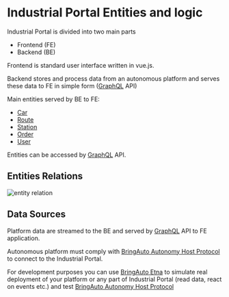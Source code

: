 
# Industrial Portal Entities and logic

Industrial Portal is divided into two main parts

- Frontend (FE)
- Backend (BE)

Frontend is standard user interface written in vue.js.

Backend stores and process data from an autonomous platform and serves these
data to FE in simple form ([GraphQL] API)

Main entities served by BE to FE:

- [Car]
- [Route]
- [Station]
- [Order]
- [User]

Entities can be accessed by [GraphQL] API.

## Entities Relations

![entity relation](./img/EntitiesRelations.png "Entity relations")

## Data Sources

Platform data are streamed to the BE and served by [GraphQL] API to
FE application.

Autonomous platform must comply with [BringAuto Autonomy Host Protocol] to connect to the Industrial Portal.

For development purposes you can use [BringAuto Etna] to
simulate real deployment of your platform or any part of Industrial Portal
(read data, react on events etc.) and test [BringAuto Autonomy Host Protocol]



[Car]: ./Car.md
[Route]: ./Route.md
[Station]: ./Station.md
[Order]: ./Order.md
[User]: ./User.md
[GraphQL]: ./GraphQL.md

[BringAuto Autonomy Host Protocol]: https://drive.google.com/drive/folders/1ZE9VRs86QtP6GqTJBl6vRJLmkh1lTEc5
[BringAuto Etna]: https://github.com/bringauto/etna
